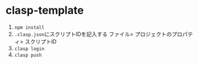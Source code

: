 # clasp-template
1. `npm install`
2. `.clasp.json`にスクリプトIDを記入する
ファイル> プロジェクトのプロパティ> スクリプトID
3. `clasp login`
4. `clasp push`
